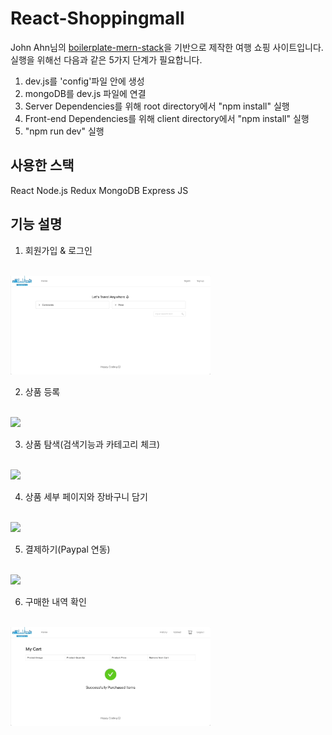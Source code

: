 # React-Shoppingmall
John Ahn님의 [boilerplate-mern-stack](https://github.com/jaewonhimnae/boilerplate-mern-stack)을 기반으로 제작한 여행 쇼핑 사이트입니다.
실행을 위해선 다음과 같은 5가지 단계가 필요합니다.
1. dev.js를 'config'파일 안에 생성
2. mongoDB를 dev.js 파일에 연결
3. Server Dependencies를 위해 root directory에서 "npm install" 실행
4. Front-end Dependencies를 위해 client directory에서 "npm install" 실행
5. "npm run dev" 실행

## 사용한 스택

React
Node.js
Redux
MongoDB
Express JS

## 기능 설명

1. 회원가입 & 로그인
 <br />
 
 <img style="width: 320px;" src="./client/src/gifs/1Signup&Signin.gif">
 
2. 상품 등록
 <br />
 
 <img style="width: 320px;" src="./client/src/gifs/2Upload.gif">
 
3. 상품 탐색(검색기능과 카테고리 체크)
 <br />
 
 <img style="width: 320px;" src="./client/src/gifs/3Exploration.gif">
 
4. 상품 세부 페이지와 장바구니 담기
 <br />
 
 <img style="width: 320px;" src="./client/src/gifs/4Cart.gif">
 
5. 결제하기(Paypal 연동)
 <br />
 
 <img style="width: 320px;" src="./client/src/gifs/5Pay.gif">
 
6. 구매한 내역 확인
 <br />
 
 <img style="width: 320px;" src="./client/src/gifs/6History.gif">
